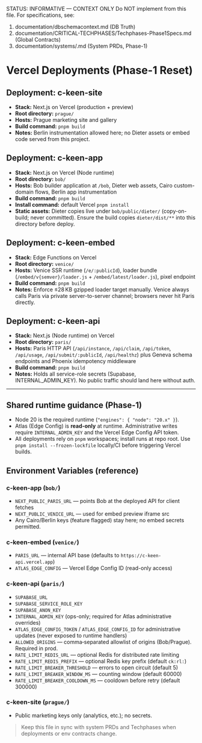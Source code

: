 STATUS: INFORMATIVE — CONTEXT ONLY
Do NOT implement from this file. For specifications, see:
1) documentation/dbschemacontext.md (DB Truth)
2) documentation/CRITICAL-TECHPHASES/Techphases-Phase1Specs.md (Global Contracts)
3) documentation/systems/<System>.md (System PRDs, Phase-1)

# Vercel Deployments (Phase-1 Reset)

## Deployment: c-keen-site
- **Stack:** Next.js on Vercel (production + preview)
- **Root directory:** `prague/`
- **Hosts:** Prague marketing site and gallery
- **Build command:** `pnpm build`
- **Notes:** Berlin instrumentation allowed here; no Dieter assets or embed code served from this project.

## Deployment: c-keen-app
- **Stack:** Next.js on Vercel (Node runtime)
- **Root directory:** `bob/`
- **Hosts:** Bob builder application at `/bob`, Dieter web assets, Cairo custom-domain flows, Berlin app instrumentation
- **Build command:** `pnpm build`
- **Install command:** default Vercel `pnpm install`
- **Static assets:** Dieter copies live under `bob/public/dieter/` (copy-on-build; never committed). Ensure the build copies `dieter/dist/**` into this directory before deploy.

## Deployment: c-keen-embed
- **Stack:** Edge Functions on Vercel
- **Root directory:** `venice/`
- **Hosts:** Venice SSR runtime (`/e/:publicId`), loader bundle (`/embed/v{semver}/loader.js` + `/embed/latest/loader.js`), pixel endpoint
- **Build command:** `pnpm build`
- **Notes:** Enforce ≤28 KB gzipped loader target manually. Venice always calls Paris via private server-to-server channel; browsers never hit Paris directly.

## Deployment: c-keen-api
- **Stack:** Next.js (Node runtime) on Vercel
- **Root directory:** `paris/`
- **Hosts:** Paris HTTP API (`/api/instance`, `/api/claim`, `/api/token`, `/api/usage`, `/api/submit/:publicId`, `/api/healthz`) plus Geneva schema endpoints and Phoenix idempotency middleware
- **Build command:** `pnpm build`
- **Notes:** Holds all service-role secrets (Supabase, INTERNAL_ADMIN_KEY). No public traffic should land here without auth.

---

## Shared runtime guidance (Phase-1)
- Node 20 is the required runtime (`"engines": { "node": "20.x" }`).
- Atlas (Edge Config) is **read-only** at runtime. Administrative writes require `INTERNAL_ADMIN_KEY` and the Vercel Edge Config API token.
- All deployments rely on `pnpm` workspaces; install runs at repo root. Use `pnpm install --frozen-lockfile` locally/CI before triggering Vercel builds.

## Environment Variables (reference)

### c-keen-app (`bob/`)
- `NEXT_PUBLIC_PARIS_URL` — points Bob at the deployed API for client fetches
- `NEXT_PUBLIC_VENICE_URL` — used for embed preview iframe src
- Any Cairo/Berlin keys (feature flagged) stay here; no embed secrets permitted.

### c-keen-embed (`venice/`)
- `PARIS_URL` — internal API base (defaults to `https://c-keen-api.vercel.app`)
- `ATLAS_EDGE_CONFIG` — Vercel Edge Config ID (read-only access)

### c-keen-api (`paris/`)
- `SUPABASE_URL`
- `SUPABASE_SERVICE_ROLE_KEY`
- `SUPABASE_ANON_KEY`
- `INTERNAL_ADMIN_KEY` (ops-only; required for Atlas administrative overrides)
- `ATLAS_EDGE_CONFIG_TOKEN` / `ATLAS_EDGE_CONFIG_ID` for administrative updates (never exposed to runtime handlers)
 - `ALLOWED_ORIGINS` — comma‑separated allowlist of origins (Bob/Prague). Required in prod.
 - `RATE_LIMIT_REDIS_URL` — optional Redis for distributed rate limiting
 - `RATE_LIMIT_REDIS_PREFIX` — optional Redis key prefix (default `ck:rl:`)
 - `RATE_LIMIT_BREAKER_THRESHOLD` — errors to open circuit (default 5)
 - `RATE_LIMIT_BREAKER_WINDOW_MS` — counting window (default 60000)
 - `RATE_LIMIT_BREAKER_COOLDOWN_MS` — cooldown before retry (default 300000)

### c-keen-site (`prague/`)
- Public marketing keys only (analytics, etc.); no secrets.

> Keep this file in sync with system PRDs and Techphases when deployments or env contracts change.
